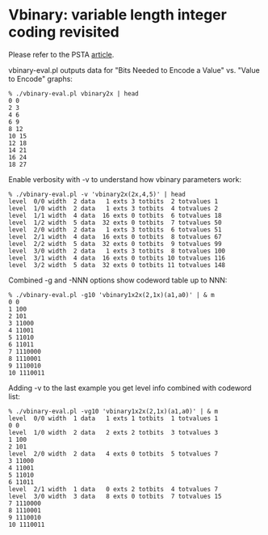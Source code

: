 # Vbinary: variable length integer coding revisited

Please refer to the PSTA [article][psta].

  [psta]: http://psta.psiras.ru/read/psta2018_4_239-252.pdf

vbinary-eval.pl outputs data for "Bits Needed to Encode a Value"
vs. "Value to Encode" graphs:

    % ./vbinary-eval.pl vbinary2x | head
    0 0
    2 3
    4 6
    6 9
    8 12
    10 15
    12 18
    14 21
    16 24
    18 27

Enable verbosity with -v to understand how vbinary parameters work:

    % ./vbinary-eval.pl -v 'vbinary2x(2x,4,5)' | head
    level  0/0 width  2 data   1 exts 3 totbits  2 totvalues 1
    level  1/0 width  2 data   1 exts 3 totbits  4 totvalues 2
    level  1/1 width  4 data  16 exts 0 totbits  6 totvalues 18
    level  1/2 width  5 data  32 exts 0 totbits  7 totvalues 50
    level  2/0 width  2 data   1 exts 3 totbits  6 totvalues 51
    level  2/1 width  4 data  16 exts 0 totbits  8 totvalues 67
    level  2/2 width  5 data  32 exts 0 totbits  9 totvalues 99
    level  3/0 width  2 data   1 exts 3 totbits  8 totvalues 100
    level  3/1 width  4 data  16 exts 0 totbits 10 totvalues 116
    level  3/2 width  5 data  32 exts 0 totbits 11 totvalues 148

Combined -g and -NNN options show codeword table up to NNN:

    % ./vbinary-eval.pl -g10 'vbinary1x2x(2,1x)(a1,a0)' | & m
    0 0
    1 100
    2 101
    3 11000
    4 11001
    5 11010
    6 11011
    7 1110000
    8 1110001
    9 1110010
    10 1110011

Adding -v to the last example you get level info combined with
codeword list:

    % ./vbinary-eval.pl -vg10 'vbinary1x2x(2,1x)(a1,a0)' | & m
    level  0/0 width  1 data   1 exts 1 totbits  1 totvalues 1
    0 0
    level  1/0 width  2 data   2 exts 2 totbits  3 totvalues 3
    1 100
    2 101
    level  2/0 width  2 data   4 exts 0 totbits  5 totvalues 7
    3 11000
    4 11001
    5 11010
    6 11011
    level  2/1 width  1 data   0 exts 2 totbits  4 totvalues 7
    level  3/0 width  3 data   8 exts 0 totbits  7 totvalues 15
    7 1110000
    8 1110001
    9 1110010
    10 1110011
